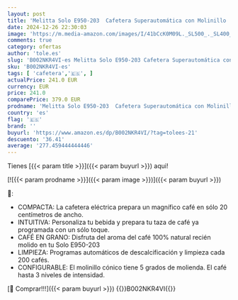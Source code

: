 ```yaml
---
layout: post
title: 'Melitta Solo E950-203  Cafetera Superautomática con Molinillo  15 Bares  Café en Grano para Espresso  Limpieza Automática  Personalizable  Plata'
date: 2024-12-26 22:30:03
image: 'https://m.media-amazon.com/images/I/41bCcK0M09L._SL500_._SL400_.jpg'
comments: true
category: ofertas
author: 'tole.es'
slug: 'B002NKR4VI-es Melitta Solo E950-203 Cafetera Superautomática con...'
sku: 'B002NKR4VI-es'
tags: [ 'cafetera','🇪🇸', ]
actualPrice: 241.0 EUR
currency: EUR
price: 241.0
comparePrice: 379.0 EUR
prodname: 'Melitta Solo E950-203  Cafetera Superautomática con Molinillo  15 Bares  Café en Grano para Espresso  Limpieza Automática  Personalizable  Plata'
country: 'es'
flag: '🇪🇸'
brand: ''
buyurl: 'https://www.amazon.es/dp/B002NKR4VI/?tag=tolees-21'
descuento: '36.41'
average: '277.459444444446'
---
```


Tienes [{{< param title >}}]({{< param buyurl >}}) aqui!

[![{{< param prodname >}}]({{< param image >}})]({{< param buyurl >}})

🔎:

- COMPACTA: La cafetera eléctrica prepara un magnífico café en sólo 20 centímetros de ancho.
- INTUITIVA: Personaliza tu bebida y prepara tu taza de café ya programada con un sólo toque.
- CAFÉ EN GRANO: Disfruta del aroma del café 100% natural recién molido en tu Solo E950-203
- LIMPIEZA: Programas automáticos de descalcificación y limpieza cada 200 cafés.
- CONFIGURABLE: El molinillo cónico tiene 5 grados de molienda. El café hasta 3 niveles de intensidad.

[🛒 Comprar!!!]({{< param buyurl >}})
{{<world>}}B002NKR4VI{{</world>}}
